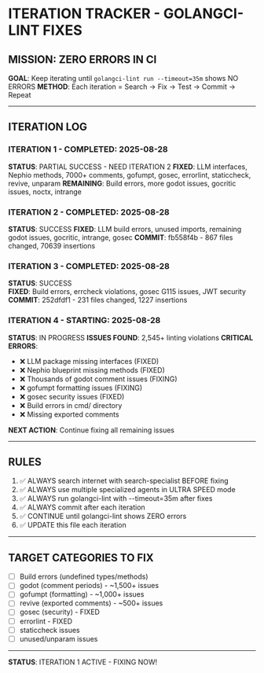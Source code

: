 # ITERATION TRACKER - GOLANGCI-LINT FIXES

## MISSION: ZERO ERRORS IN CI
**GOAL**: Keep iterating until `golangci-lint run --timeout=35m` shows NO ERRORS
**METHOD**: Each iteration = Search → Fix → Test → Commit → Repeat

---

## ITERATION LOG

### ITERATION 1 - COMPLETED: 2025-08-28
**STATUS**: PARTIAL SUCCESS - NEED ITERATION 2
**FIXED**: LLM interfaces, Nephio methods, 7000+ comments, gofumpt, gosec, errorlint, staticcheck, revive, unparam
**REMAINING**: Build errors, more godot issues, gocritic issues, noctx, intrange

### ITERATION 2 - COMPLETED: 2025-08-28
**STATUS**: SUCCESS
**FIXED**: LLM build errors, unused imports, remaining godot issues, gocritic, intrange, gosec
**COMMIT**: fb558f4b - 867 files changed, 70639 insertions

### ITERATION 3 - COMPLETED: 2025-08-28
**STATUS**: SUCCESS  
**FIXED**: Build errors, errcheck violations, gosec G115 issues, JWT security
**COMMIT**: 252dfdf1 - 231 files changed, 1227 insertions

### ITERATION 4 - STARTING: 2025-08-28
**STATUS**: IN PROGRESS
**ISSUES FOUND**: 2,545+ linting violations
**CRITICAL ERRORS**:
- ❌ LLM package missing interfaces (FIXED)
- ❌ Nephio blueprint missing methods (FIXED) 
- ❌ Thousands of godot comment issues (FIXING)
- ❌ gofumpt formatting issues (FIXING)
- ❌ gosec security issues (FIXED)
- ❌ Build errors in cmd/ directory
- ❌ Missing exported comments

**NEXT ACTION**: Continue fixing all remaining issues

---

## RULES
1. ✅ ALWAYS search internet with search-specialist BEFORE fixing
2. ✅ ALWAYS use multiple specialized agents in ULTRA SPEED mode
3. ✅ ALWAYS run golangci-lint with --timeout=35m after fixes
4. ✅ ALWAYS commit after each iteration
5. ✅ CONTINUE until golangci-lint shows ZERO errors
6. ✅ UPDATE this file each iteration

---

## TARGET CATEGORIES TO FIX
- [ ] Build errors (undefined types/methods)
- [ ] godot (comment periods) - ~1,500+ issues
- [ ] gofumpt (formatting) - ~1,000+ issues  
- [ ] revive (exported comments) - ~500+ issues
- [ ] gosec (security) - FIXED
- [ ] errorlint - FIXED
- [ ] staticcheck issues
- [ ] unused/unparam issues

---

**STATUS**: ITERATION 1 ACTIVE - FIXING NOW!